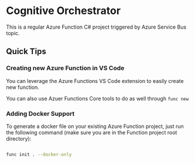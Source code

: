 # Cognitive Orchestrator

This is a regular Azure Function C# project triggered by Azure Service Bus topic.

## Quick Tips

### Creating new Azure Function in VS Code

You can leverage the Azure Functions VS Code extension to easily create new function. 

You can also use Azuer Functions Core tools to do as well through ```func new```


### Adding Docker Support

To generate a docker file on your existing Azure Function project, just run the following command (make sure you are in the Function project root directory):

```bash

func init . --docker-only

```
